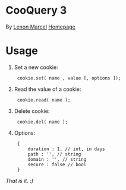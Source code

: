 
CooQuery 3
======================
By [Lenon Marcel](http://lenonmarcel.com.br/)
[Homepage](http://lenonmarcel.com.br/code/cooquery)

Usage
========
1. Set a new cookie:

        cookie.set( name , value [, options ]);

2. Read the value of a cookie:

        cookie.read( name );

3. Delete cookie:

        cookie.del( name );

4. Options:

        {
            duration : 1, // int, in days
            path : '', // string
            domain : '', // string
            secure : false // bool
        }

*That is it. :)*
